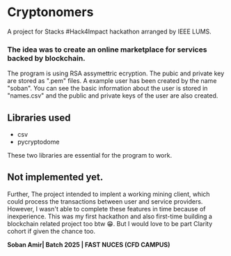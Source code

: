 # Cryptonomers
A project for Stacks #Hack4Impact hackathon arranged by IEEE LUMS.

### The idea was to create an online marketplace for services backed by blockchain.

The program is using RSA assymettric ecryption. The pubic and private key are stored as ".pem" files. A example user has been created by the name "soban". You can see the basic information about the user is stored in "names.csv" and the public and private keys of the user are also created.

## Libraries used

 - csv
 - pycryptodome

These two libraries are essential for the program to work.

## Not implemented  yet.

Further, The project intended to implent a working mining client, which could process the transactions between user and service providers. However, I wasn't able to complete these features in time because of inexperience. This was my first hackathon and also first-time building a blockchain related project too btw 😁. But I would love to be part Clarity cohort if given the chance too.  


**Soban Amir| Batch 2025 | FAST NUCES (CFD CAMPUS)**

